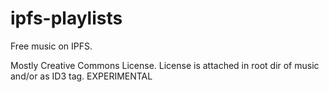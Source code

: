# ipfs-playlists
Free music on IPFS.

Mostly Creative Commons License. License is attached in root dir of music and/or as ID3 tag.
EXPERIMENTAL
